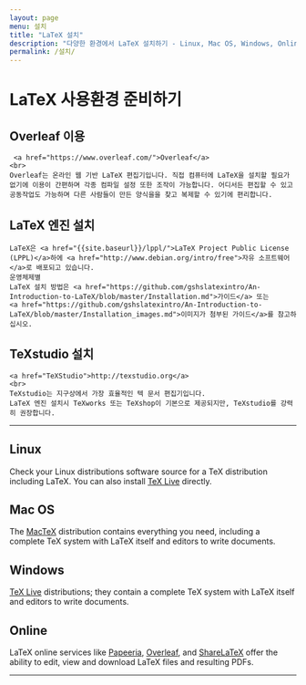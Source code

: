 ```yaml
---
layout: page
menu: 설치
title: "LaTeX 설치"
description: "다양한 환경에서 LaTeX 설치하기 - Linux, Mac OS, Windows, Online"
permalink: /설치/
---
```


# LaTeX 사용환경 준비하기

<div class="row">
  <div class="col cell1of3">
    <h2>Overleaf 이용</h2>
    
     <a href="https://www.overleaf.com/">Overleaf</a>
    <br>
    Overleaf는 온라인 웹 기반 LaTeX 편집기입니다. 직접 컴퓨터에 LaTeX을 설치할 필요가 없기에 이용이 간편하며 각종 컴파일 설정 또한 조작이 가능합니다. 어디서든 편집할 수 있고 공동작업도 가능하며 다른 사람들이 만든 양식을을 찾고 복제할 수 있기에 편리합니다.
  </div>
  <div class="col cell2of3">
    <h2>LaTeX 엔진 설치</h2>
    
    LaTeX은 <a href="{{site.baseurl}}/lppl/">LaTeX Project Public License (LPPL)</a>하에 <a href="http://www.debian.org/intro/free">자유 소프트웨어</a>로 배포되고 있습니다.
    운영체제별
    LaTeX 설치 방법은 <a href="https://github.com/gshslatexintro/An-Introduction-to-LaTeX/blob/master/Installation.md">가이드</a> 또는
    <a href="https://github.com/gshslatexintro/An-Introduction-to-LaTeX/blob/master/Installation_images.md">이미지가 첨부된 가이드</a>를 참고하십시오.
  </div>
  <div class="col cell3of2">
    <h2>TeXstudio 설치</h2>
    
    <a href="TeXStudio">http://texstudio.org</a> 
    <br>
    TeXstudio는 지구상에서 가장 효율적인 텍 문서 편집기입니다.
    LaTeX 엔진 설치시 TeXworks 또는 TeXshop이 기본으로 제공되지만, TeXstudio를 강력히 권장합니다.
  </div>
</div>
  


<hr>
<div class="row">
  <div class="col cell1of4">
    <h2><span class="fa fa-linux"></span> Linux</h2>
    <p>Check your Linux distributions software source for a TeX distribution including LaTeX. You can also install <a href="http://www.tug.org/texlive">TeX Live</a> directly.</p>
  </div>
  <div class="col cell1of4">
    <h2><span class="fa fa-apple"></span> Mac OS</h2>
    <p>The <a href="http://www.tug.org/mactex/">MacTeX</a> distribution contains everything you need, including a complete TeX system with LaTeX itself and editors to write documents.</p>
  </div>
  <div class="col cell1of4">
    <h2><span class="fa fa-windows"></span> Windows</h2>
    <p><!-- Check out the <a href="http://miktex.org/">MiKTeX</a> or <a href="http://www.tug.org/protext/">proTeXt</a> or --><a href="http://www.tug.org/texlive">TeX Live</a> distributions; they contain a complete TeX system with LaTeX itself and editors to write documents.</p>
  </div>
  <div class="col cell1of4">
    <h2><span class="fa fa-globe"></span> Online</h2>
    <p>LaTeX online services like <a href="http://papeeria.com">Papeeria</a>, <a href="https://www.overleaf.com/">Overleaf</a>, and <a href="https://www.sharelatex.com/">ShareLaTeX</a> offer the ability to edit, view and download LaTeX files and resulting PDFs.</p>
  </div>
  <hr>
</div>

